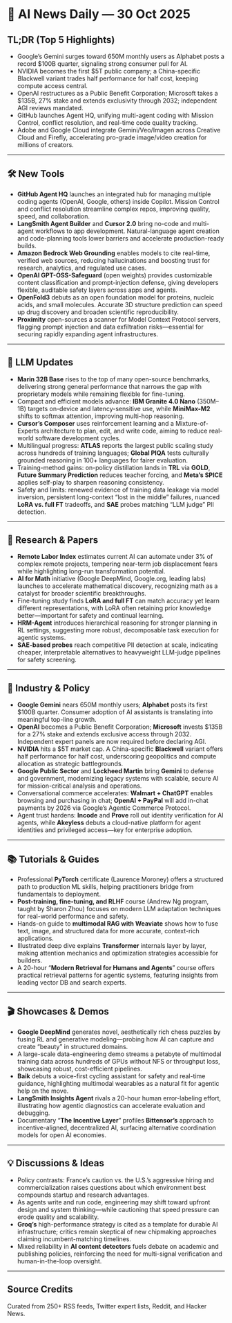 # 📰 AI News Daily — 30 Oct 2025

## TL;DR (Top 5 Highlights)
- Google’s Gemini surges toward 650M monthly users as Alphabet posts a record $100B quarter, signaling strong consumer pull for AI.
- NVIDIA becomes the first $5T public company; a China-specific Blackwell variant trades half performance for half cost, keeping compute access central.
- OpenAI restructures as a Public Benefit Corporation; Microsoft takes a $135B, 27% stake and extends exclusivity through 2032; independent AGI reviews mandated.
- GitHub launches Agent HQ, unifying multi-agent coding with Mission Control, conflict resolution, and real-time code quality tracking.
- Adobe and Google Cloud integrate Gemini/Veo/Imagen across Creative Cloud and Firefly, accelerating pro-grade image/video creation for millions of creators.

---

## 🛠️ New Tools
- **GitHub Agent HQ** launches an integrated hub for managing multiple coding agents (OpenAI, Google, others) inside Copilot. Mission Control and conflict resolution streamline complex repos, improving quality, speed, and collaboration.
- **LangSmith Agent Builder** and **Cursor 2.0** bring no-code and multi-agent workflows to app development. Natural-language agent creation and code-planning tools lower barriers and accelerate production-ready builds.
- **Amazon Bedrock Web Grounding** enables models to cite real-time, verified web sources, reducing hallucinations and boosting trust for research, analytics, and regulated use cases.
- **OpenAI GPT-OSS-Safeguard** (open weights) provides customizable content classification and prompt-injection defense, giving developers flexible, auditable safety layers across apps and agents.
- **OpenFold3** debuts as an open foundation model for proteins, nucleic acids, and small molecules. Accurate 3D structure prediction can speed up drug discovery and broaden scientific reproducibility.
- **Proximity** open-sources a scanner for Model Context Protocol servers, flagging prompt injection and data exfiltration risks—essential for securing rapidly expanding agent infrastructures.

---

## 🤖 LLM Updates
- **Marin 32B Base** rises to the top of many open-source benchmarks, delivering strong general performance that narrows the gap with proprietary models while remaining flexible for fine-tuning.
- Compact and efficient models advance: **IBM Granite 4.0 Nano** (350M–1B) targets on-device and latency-sensitive use, while **MiniMax-M2** shifts to softmax attention, improving multi-hop reasoning.
- **Cursor’s Composer** uses reinforcement learning and a Mixture-of-Experts architecture to plan, edit, and write code, aiming to reduce real-world software development cycles.
- Multilingual progress: **ATLAS** reports the largest public scaling study across hundreds of training languages; **Global PIQA** tests culturally grounded reasoning in 100+ languages for fairer evaluation.
- Training-method gains: on-policy distillation lands in **TRL** via **GOLD**, **Future Summary Prediction** reduces teacher forcing, and **Meta’s SPICE** applies self-play to sharpen reasoning consistency.
- Safety and limits: renewed evidence of training data leakage via model inversion, persistent long-context “lost in the middle” failures, nuanced **LoRA vs. full FT** tradeoffs, and **SAE** probes matching “LLM judge” PII detection.

---

## 📑 Research & Papers
- **Remote Labor Index** estimates current AI can automate under 3% of complex remote projects, tempering near-term job displacement fears while highlighting long-run transformation potential.
- **AI for Math** initiative (Google DeepMind, Google.org, leading labs) launches to accelerate mathematical discovery, recognizing math as a catalyst for broader scientific breakthroughs.
- Fine-tuning study finds **LoRA and full FT** can match accuracy yet learn different representations, with LoRA often retaining prior knowledge better—important for safety and continual learning.
- **HRM-Agent** introduces hierarchical reasoning for stronger planning in RL settings, suggesting more robust, decomposable task execution for agentic systems.
- **SAE-based probes** reach competitive PII detection at scale, indicating cheaper, interpretable alternatives to heavyweight LLM-judge pipelines for safety screening.

---

## 🏢 Industry & Policy
- **Google Gemini** nears 650M monthly users; **Alphabet** posts its first $100B quarter. Consumer adoption of AI assistants is translating into meaningful top-line growth.
- **OpenAI** becomes a Public Benefit Corporation; **Microsoft** invests $135B for a 27% stake and extends exclusive access through 2032. Independent expert panels are now required before declaring AGI.
- **NVIDIA** hits a $5T market cap. A China-specific **Blackwell** variant offers half performance for half cost, underscoring geopolitics and compute allocation as strategic battlegrounds.
- **Google Public Sector** and **Lockheed Martin** bring **Gemini** to defense and government, modernizing legacy systems with scalable, secure AI for mission-critical analysis and operations.
- Conversational commerce accelerates: **Walmart + ChatGPT** enables browsing and purchasing in chat; **OpenAI + PayPal** will add in-chat payments by 2026 via Google’s Agentic Commerce Protocol.
- Agent trust hardens: **Incode** and **Prove** roll out identity verification for AI agents, while **Akeyless** debuts a cloud-native platform for agent identities and privileged access—key for enterprise adoption.

---

## 📚 Tutorials & Guides
- Professional **PyTorch** certificate (Laurence Moroney) offers a structured path to production ML skills, helping practitioners bridge from fundamentals to deployment.
- **Post-training, fine-tuning, and RLHF** course (Andrew Ng program, taught by Sharon Zhou) focuses on modern LLM adaptation techniques for real-world performance and safety.
- Hands-on guide to **multimodal RAG with Weaviate** shows how to fuse text, image, and structured data for more accurate, context-rich applications.
- Illustrated deep dive explains **Transformer** internals layer by layer, making attention mechanics and optimization strategies accessible for builders.
- A 20-hour “**Modern Retrieval for Humans and Agents**” course offers practical retrieval patterns for agentic systems, featuring insights from leading vector DB and search experts.

---

## 🎬 Showcases & Demos
- **Google DeepMind** generates novel, aesthetically rich chess puzzles by fusing RL and generative modeling—probing how AI can capture and create “beauty” in structured domains.
- A large-scale data-engineering demo streams a petabyte of multimodal training data across hundreds of GPUs without NFS or throughput loss, showcasing robust, cost-efficient pipelines.
- **Baik** debuts a voice-first cycling assistant for safety and real-time guidance, highlighting multimodal wearables as a natural fit for agentic help on the move.
- **LangSmith Insights Agent** rivals a 20-hour human error-labeling effort, illustrating how agentic diagnostics can accelerate evaluation and debugging.
- Documentary “**The Incentive Layer**” profiles **Bittensor’s** approach to incentive-aligned, decentralized AI, surfacing alternative coordination models for open AI economies.

---

## 💡 Discussions & Ideas
- Policy contrasts: France’s caution vs. the U.S.’s aggressive hiring and commercialization raises questions about which environment best compounds startup and research advantages.
- As agents write and run code, engineering may shift toward upfront design and system thinking—while cautioning that speed pressure can erode quality and scalability.
- **Groq’s** high-performance strategy is cited as a template for durable AI infrastructure; critics remain skeptical of new chipmaking approaches claiming incumbent-matching timelines.
- Mixed reliability in **AI content detectors** fuels debate on academic and publishing policies, reinforcing the need for multi-signal verification and human-in-the-loop oversight.

---

## Source Credits  
Curated from 250+ RSS feeds, Twitter expert lists, Reddit, and Hacker News.